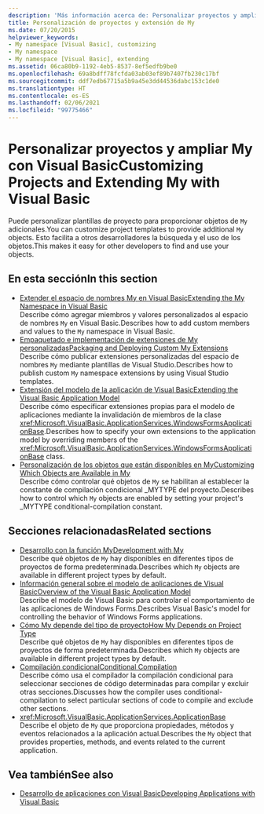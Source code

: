 ```yaml
---
description: 'Más información acerca de: Personalizar proyectos y ampliar My con Visual Basic'
title: Personalización de proyectos y extensión de My
ms.date: 07/20/2015
helpviewer_keywords:
- My namespace [Visual Basic], customizing
- My namespace
- My namespace [Visual Basic], extending
ms.assetid: 06ca80b9-1192-4eb5-8537-8ef5edfb9be0
ms.openlocfilehash: 69a8bdff78fcfda03ab03ef89b7407fb230c17bf
ms.sourcegitcommit: ddf7edb67715a5b9a45e3dd44536dabc153c1de0
ms.translationtype: HT
ms.contentlocale: es-ES
ms.lasthandoff: 02/06/2021
ms.locfileid: "99775466"
---
```

# <a name="customizing-projects-and-extending-my-with-visual-basic"></a><span data-ttu-id="fc351-103">Personalizar proyectos y ampliar My con Visual Basic</span><span class="sxs-lookup"><span data-stu-id="fc351-103">Customizing Projects and Extending My with Visual Basic</span></span>

<span data-ttu-id="fc351-104">Puede personalizar plantillas de proyecto para proporcionar objetos de `My` adicionales.</span><span class="sxs-lookup"><span data-stu-id="fc351-104">You can customize project templates to provide additional `My` objects.</span></span> <span data-ttu-id="fc351-105">Esto facilita a otros desarrolladores la búsqueda y el uso de los objetos.</span><span class="sxs-lookup"><span data-stu-id="fc351-105">This makes it easy for other developers to find and use your objects.</span></span>

## <a name="in-this-section"></a><span data-ttu-id="fc351-106">En esta sección</span><span class="sxs-lookup"><span data-stu-id="fc351-106">In this section</span></span>

- [<span data-ttu-id="fc351-107">Extender el espacio de nombres My en Visual Basic</span><span class="sxs-lookup"><span data-stu-id="fc351-107">Extending the My Namespace in Visual Basic</span></span>](extending-the-my-namespace.md)  
 <span data-ttu-id="fc351-108">Describe cómo agregar miembros y valores personalizados al espacio de nombres `My` en Visual Basic.</span><span class="sxs-lookup"><span data-stu-id="fc351-108">Describes how to add custom members and values to the `My` namespace in Visual Basic.</span></span>
- [<span data-ttu-id="fc351-109">Empaquetado e implementación de extensiones de My personalizadas</span><span class="sxs-lookup"><span data-stu-id="fc351-109">Packaging and Deploying Custom My Extensions</span></span>](packaging-and-deploying-custom-my-extensions.md)  
 <span data-ttu-id="fc351-110">Describe cómo publicar extensiones personalizadas del espacio de nombres `My` mediante plantillas de Visual Studio.</span><span class="sxs-lookup"><span data-stu-id="fc351-110">Describes how to publish custom `My` namespace extensions by using Visual Studio templates.</span></span>
- [<span data-ttu-id="fc351-111">Extensión del modelo de la aplicación de Visual Basic</span><span class="sxs-lookup"><span data-stu-id="fc351-111">Extending the Visual Basic Application Model</span></span>](extending-the-visual-basic-application-model.md)  
 <span data-ttu-id="fc351-112">Describe cómo especificar extensiones propias para el modelo de aplicaciones mediante la invalidación de miembros de la clase <xref:Microsoft.VisualBasic.ApplicationServices.WindowsFormsApplicationBase>.</span><span class="sxs-lookup"><span data-stu-id="fc351-112">Describes how to specify your own extensions to the application model by overriding members of the <xref:Microsoft.VisualBasic.ApplicationServices.WindowsFormsApplicationBase> class.</span></span>
- [<span data-ttu-id="fc351-113">Personalización de los objetos que están disponibles en My</span><span class="sxs-lookup"><span data-stu-id="fc351-113">Customizing Which Objects are Available in My</span></span>](customizing-which-objects-are-available-in-my.md)  
 <span data-ttu-id="fc351-114">Describe cómo controlar qué objetos de `My` se habilitan al establecer la constante de compilación condicional \_MYTYPE del proyecto.</span><span class="sxs-lookup"><span data-stu-id="fc351-114">Describes how to control which `My` objects are enabled by setting your project's \_MYTYPE conditional-compilation constant.</span></span>

## <a name="related-sections"></a><span data-ttu-id="fc351-115">Secciones relacionadas</span><span class="sxs-lookup"><span data-stu-id="fc351-115">Related sections</span></span>

- [<span data-ttu-id="fc351-116">Desarrollo con la función My</span><span class="sxs-lookup"><span data-stu-id="fc351-116">Development with My</span></span>](../development-with-my/index.md)  
 <span data-ttu-id="fc351-117">Describe qué objetos de `My` hay disponibles en diferentes tipos de proyectos de forma predeterminada.</span><span class="sxs-lookup"><span data-stu-id="fc351-117">Describes which `My` objects are available in different project types by default.</span></span>
- [<span data-ttu-id="fc351-118">Información general sobre el modelo de aplicaciones de Visual Basic</span><span class="sxs-lookup"><span data-stu-id="fc351-118">Overview of the Visual Basic Application Model</span></span>](../development-with-my/overview-of-the-visual-basic-application-model.md)  
 <span data-ttu-id="fc351-119">Describe el modelo de Visual Basic para controlar el comportamiento de las aplicaciones de Windows Forms.</span><span class="sxs-lookup"><span data-stu-id="fc351-119">Describes Visual Basic's model for controlling the behavior of Windows Forms applications.</span></span>
- [<span data-ttu-id="fc351-120">Cómo My depende del tipo de proyecto</span><span class="sxs-lookup"><span data-stu-id="fc351-120">How My Depends on Project Type</span></span>](../development-with-my/how-my-depends-on-project-type.md)  
 <span data-ttu-id="fc351-121">Describe qué objetos de `My` hay disponibles en diferentes tipos de proyectos de forma predeterminada.</span><span class="sxs-lookup"><span data-stu-id="fc351-121">Describes which `My` objects are available in different project types by default.</span></span>
- [<span data-ttu-id="fc351-122">Compilación condicional</span><span class="sxs-lookup"><span data-stu-id="fc351-122">Conditional Compilation</span></span>](../../programming-guide/program-structure/conditional-compilation.md)  
 <span data-ttu-id="fc351-123">Describe cómo usa el compilador la compilación condicional para seleccionar secciones de código determinadas para compilar y excluir otras secciones.</span><span class="sxs-lookup"><span data-stu-id="fc351-123">Discusses how the compiler uses conditional-compilation to select particular sections of code to compile and exclude other sections.</span></span>
- <xref:Microsoft.VisualBasic.ApplicationServices.ApplicationBase>  
 <span data-ttu-id="fc351-124">Describe el objeto de `My` que proporciona propiedades, métodos y eventos relacionados a la aplicación actual.</span><span class="sxs-lookup"><span data-stu-id="fc351-124">Describes the `My` object that provides properties, methods, and events related to the current application.</span></span>

## <a name="see-also"></a><span data-ttu-id="fc351-125">Vea también</span><span class="sxs-lookup"><span data-stu-id="fc351-125">See also</span></span>

- [<span data-ttu-id="fc351-126">Desarrollo de aplicaciones con Visual Basic</span><span class="sxs-lookup"><span data-stu-id="fc351-126">Developing Applications with Visual Basic</span></span>](../index.md)
